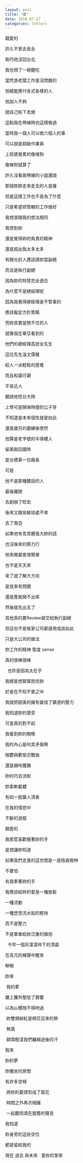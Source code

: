 ```yaml
---
layout: post
title: "愛"
date: 2010-07-17
categories: letters
---
```


親愛的
 


許久不曾去長舌


剛巧他沒回台北


我也撈了一碗麵吃


當然游老闆工作是沒問題的


他總能應付各式各樣的人


他說人不夠


就自己貼下去做


這點我在帶線時也這樣做過


當時我一個人可以做六個人的事


可以說是超級作業員


上班感覺累的像條狗


像條狗就算了


許久沒看我帶線的小姐還說


那個胖胖走來走去的人是誰


但是這樣工作也不是為了什麼


只是希望把管轄的工作做好


我想游跟我的想法相同


我想到妳


還是覺得妳的負責的精神


還是超出我太多太多


有眼光的人應該請妳當副總


而且是執行副總


因為妳的特質完全適合


為什麼不是總經理呢


因為我覺得總經理是不管事的


應該擬定方針策略


而妳其實是閒不住的人


就像我在華亞看到的


他們的總經理高啟全先生


這位先生溫文儒雅


給人一派輕鬆的感覺


而且和藹可親


平易近人


聽說他唸台大時


上學可是開保時捷的公子哥


不知道是本來個性就是如此


還是歲月的磨練後使然


他算是老字號的半導體人


留美剛回國時


是台積第一位廠長


可是


他不是那種聽話的人


最後離開


去創辦了旺宏


後來又跟吳敏球處不來


去了南亞


如果他肯乖乖聽張大帥的話


也沒後來的蔡力行


他來開晨會很簡單


也不是天天來


來了就了解大方向


是良率有問題


還是產能開不出來


然後就先出去了


其他真的要Review就交給執行副總


但這也不是每家公司都適用或該如此


只是大公司的做法


妳工作的精神 態度 sense 


真的很棒很棒


 
也許是因為太在乎


我總是想緊緊抱住妳


於是在不知不覺之中


我就把甜美的擁有變成了霸道的壓力


我知道妳的感受


可是真的對不起


我看到妳的眼睛


我的內心是何其矛盾啊


暗鬱與歡愉交戰後


還是親吻獲勝


妳的巧目流盼


妳柔軟軀體


有如一股襲人清香


在我的情慾中


不斷的游竄


親愛的


我那麼喜歡握著妳的手


是想讓妳知道


如果我們走進的這世間是一座陰森樹林


不要怕


有我牽著妳的手


我應該給妳的愛是一種放鬆


一種流動


一種悠悠流水般的輕快


而不是壓力


不是單單給妳沉重的擁抱


 
今早一個灰濛濛仲下的清晨


在高亢的蟬聲中醒來


睜眼


妳來

 我的夢


闔上簾外壓低了聲響


以為山櫻捨不得吻過

 妳雙頰緋紅是桐花召來的熱

 無風

 額頭輕漾我們纏綿過後的汗


我來


妳的夢


妳獨坐的房間


有許多空椅

 將妳的憂煩剪成了窗花

 時間之外再次相擁

 一起聽雨滴在屋簷的聲音


我知道


妳身旁的這些空位


都是留給我的


現在 過去 與未來
 
愛妳的笨笨

